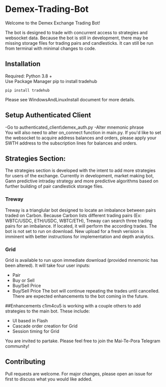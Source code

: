 # Demex-Trading-Bot

Welcome to the Demex Exchange Trading Bot!

The bot is designed to trade with concurrent access to strategies and websocket data. Because the bot is still in development, there may be missing storage files for trading pairs and candlesticks.  It can still be run from terminal with minimal changes to code.

## Installation
Required: Python 3.8 + <br>
Use Package Manager pip to install tradehub
```
pip install tradehub
```
Please see WindowsAndLinuxInstall document for more details.

## Setup Authenticated Client
-Go to authenticated_client\demex_auth.py
-Alter mnemonic phrase<br>
You will also need to alter on_connect function in main.py. If you'd like to set the websocket to acquire address balances and orders, please apply your SWTH address to the subscription lines for balances and orders.<br>

## Strategies Section:
The strategies section is developed with the intent to add more strategies for users of the exchange.  Currently in development, market making bot, Gann predictive intraday strategy and more predictive algorithms based on further building of pair candlestick storage files.<br>

### Treway
Treway is a trianglular bot designed to locate an imbalance between pairs traded on Carbon. Because Carbon lists different trading pairs (Ex: WBTC/USDC, ETH/USDC, WBTC/ETH), Treway can search three trading pairs for an imbalance. If located, it will perform the according trades. The bot is not set to run on download. New upload for a fresh verision is imminent with better instructions for implementation and depth analytics.

### Grid
Grid is available to run upon immediate download (provided mnemonic has been altered). It will take four user inputs:
- Pair
- Buy or Sell
- Buy/Sell Price
- Buy/Sell Price
The bot will continue repeating the trades until cancelled. There are expected enhancements to the bot coming in the future.

##Enhancements
c1im4cu5 is working with a couple others to add strategies to the main bot. These include:
- UI based in Flash
- Cascade order creation for Grid
- Session timing for Grid

You are invited to partake. Please feel free to join the Mai-Te-Pora Telegram community!

## Contributing
Pull requests are welcome. For major changes, please open an issue for first to discuss what you would like added.
